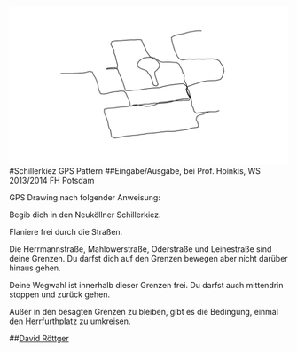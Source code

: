 ![image](screenshot.png)  
#Schillerkiez GPS Pattern 
##Eingabe/Ausgabe, bei Prof. Hoinkis, WS 2013/2014 FH Potsdam

GPS Drawing nach folgender Anweisung:

Begib dich in den Neuköllner Schillerkiez. 

Flaniere frei durch die Straßen. 

Die Herrmannstraße, Mahlowerstraße, Oderstraße und Leinestraße sind deine Grenzen. Du darfst dich auf den Grenzen bewegen aber nicht darüber hinaus gehen. 

Deine Wegwahl ist innerhalb dieser Grenzen frei. Du darfst auch mittendrin stoppen und zurück gehen. 

Außer in den besagten Grenzen zu bleiben, gibt es die Bedingung, einmal den Herrfurthplatz zu umkreisen. 

##[David Röttger](https://github.com/davidroettger)  